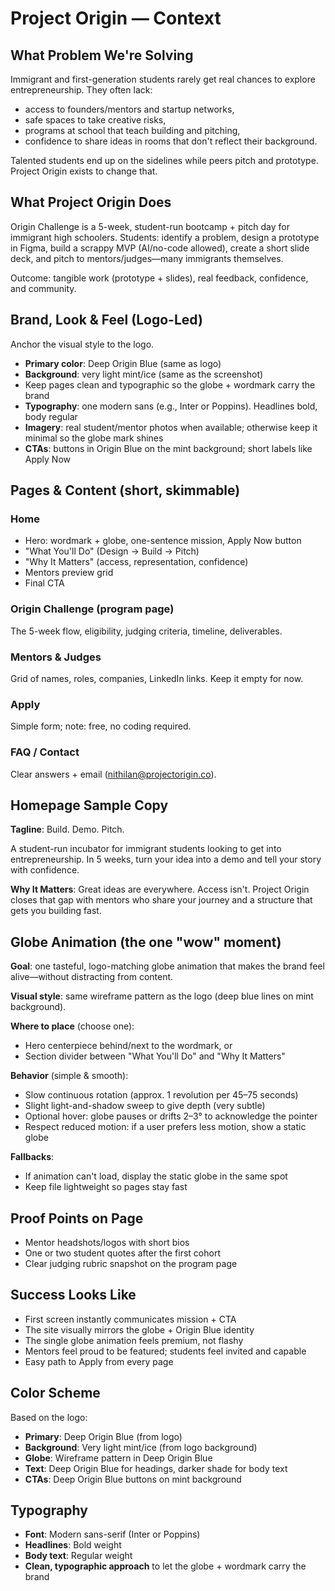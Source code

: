 # Project Origin — Context

## What Problem We're Solving

Immigrant and first-generation students rarely get real chances to explore entrepreneurship. They often lack:

- access to founders/mentors and startup networks,
- safe spaces to take creative risks,
- programs at school that teach building and pitching,
- confidence to share ideas in rooms that don't reflect their background.

Talented students end up on the sidelines while peers pitch and prototype. Project Origin exists to change that.

## What Project Origin Does

Origin Challenge is a 5-week, student-run bootcamp + pitch day for immigrant high schoolers.
Students: identify a problem, design a prototype in Figma, build a scrappy MVP (AI/no-code allowed), create a short slide deck, and pitch to mentors/judges—many immigrants themselves.

Outcome: tangible work (prototype + slides), real feedback, confidence, and community.

## Brand, Look & Feel (Logo-Led)

Anchor the visual style to the logo.

- **Primary color**: Deep Origin Blue (same as logo)
- **Background**: very light mint/ice (same as the screenshot)
- Keep pages clean and typographic so the globe + wordmark carry the brand
- **Typography**: one modern sans (e.g., Inter or Poppins). Headlines bold, body regular
- **Imagery**: real student/mentor photos when available; otherwise keep it minimal so the globe mark shines
- **CTAs**: buttons in Origin Blue on the mint background; short labels like Apply Now

## Pages & Content (short, skimmable)

### Home
- Hero: wordmark + globe, one-sentence mission, Apply Now button
- "What You'll Do" (Design → Build → Pitch)
- "Why It Matters" (access, representation, confidence)
- Mentors preview grid
- Final CTA

### Origin Challenge (program page)
The 5-week flow, eligibility, judging criteria, timeline, deliverables.

### Mentors & Judges
Grid of names, roles, companies, LinkedIn links. Keep it empty for now.

### Apply
Simple form; note: free, no coding required.

### FAQ / Contact
Clear answers + email (nithilan@projectorigin.co).

## Homepage Sample Copy

**Tagline**: Build. Demo. Pitch.

A student-run incubator for immigrant students looking to get into entrepreneurship. In 5 weeks, turn your idea into a demo and tell your story with confidence.

**Why It Matters**: Great ideas are everywhere. Access isn't. Project Origin closes that gap with mentors who share your journey and a structure that gets you building fast.

## Globe Animation (the one "wow" moment)

**Goal**: one tasteful, logo-matching globe animation that makes the brand feel alive—without distracting from content.

**Visual style**: same wireframe pattern as the logo (deep blue lines on mint background).

**Where to place** (choose one):
- Hero centerpiece behind/next to the wordmark, or
- Section divider between "What You'll Do" and "Why It Matters"

**Behavior** (simple & smooth):
- Slow continuous rotation (approx. 1 revolution per 45–75 seconds)
- Slight light-and-shadow sweep to give depth (very subtle)
- Optional hover: globe pauses or drifts 2–3° to acknowledge the pointer
- Respect reduced motion: if a user prefers less motion, show a static globe

**Fallbacks**:
- If animation can't load, display the static globe in the same spot
- Keep file lightweight so pages stay fast

## Proof Points on Page

- Mentor headshots/logos with short bios
- One or two student quotes after the first cohort
- Clear judging rubric snapshot on the program page

## Success Looks Like

- First screen instantly communicates mission + CTA
- The site visually mirrors the globe + Origin Blue identity
- The single globe animation feels premium, not flashy
- Mentors feel proud to be featured; students feel invited and capable
- Easy path to Apply from every page

## Color Scheme

Based on the logo:
- **Primary**: Deep Origin Blue (from logo)
- **Background**: Very light mint/ice (from logo background)
- **Globe**: Wireframe pattern in Deep Origin Blue
- **Text**: Deep Origin Blue for headings, darker shade for body text
- **CTAs**: Deep Origin Blue buttons on mint background

## Typography

- **Font**: Modern sans-serif (Inter or Poppins)
- **Headlines**: Bold weight
- **Body text**: Regular weight
- **Clean, typographic approach** to let the globe + wordmark carry the brand
